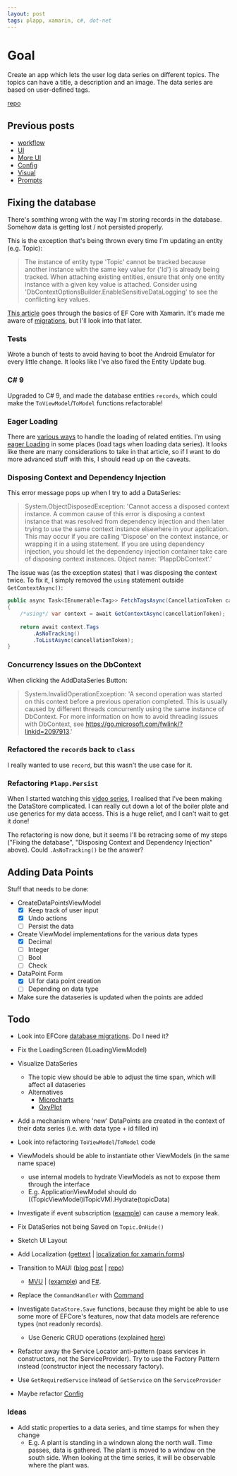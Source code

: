 ```yaml
---
layout: post
tags: plapp, xamarin, c#, dot-net
---
```


# Goal

Create an app which lets the user log data series on different topics. The topics can have a title, a description and an image. The data series are based on user-defined tags.

[repo](https://github.com/bjornarprytz/plapp)

## Previous posts

- [workflow](../_posts/2021-01-13-Plapp-Workflow.md)
- [UI](../_posts/2021-01-27-Writing-UI-in-C-sharp.md)
- [More UI](../_posts/2021-02-03-C-sharp-UI-Continued.md)
- [Config](../_posts/2021-02-10-Config-and-Dependency-Injection.md)
- [Visual](../_posts/2021-02-17-Visual-Design-and-Documentaries.md)
- [Prompts](../_posts/2021-02-24-Popups-and-Prompts.md)

## Fixing the database

There's somthing wrong with the way I'm storing records in the database. Somehow data is getting lost / not persisted properly.

This is the exception that's being thrown every time I'm updating an entity (e.g. Topic):

> The instance of entity type 'Topic' cannot be tracked because another instance with the same key value for {'Id'} is already being tracked. When attaching existing entities, ensure that only one entity instance with a given key value is attached. Consider using 'DbContextOptionsBuilder.EnableSensitiveDataLogging' to see the conflicting key values.

[This article](https://medium.com/@yostane/data-persistence-in-xamarin-using-entity-framework-core-e3a58bdee9d1) goes through the basics of EF Core with Xamarin. It's made me aware of [migrations](https://medium.com/@yostane/entity-framework-core-and-sqlite-database-migration-using-vs2017-macos-28812c64e7ef), but I'll look into that later.

### Tests

Wrote a bunch of tests to avoid having to boot the Android Emulator for every little change. It looks like I've also fixed the Entity Update bug.

### C# 9

Upgraded to C\# 9, and made the database entities `records`, which could make the `ToViewModel`/`ToModel` functions refactorable!

### Eager Loading

There are [various ways](https://docs.microsoft.com/en-us/ef/core/querying/related-data/) to handle the loading of related entities. I'm using [eager Loading](https://docs.microsoft.com/en-us/ef/core/querying/related-data/eager) in some places (load tags when loading data series). It looks like there are many considerations to take in that article, so if I want to do more advanced stuff with this, I should read up on the caveats.

### Disposing Context and Dependency Injection

This error message pops up when I try to add a DataSeries:

> System.ObjectDisposedException: 'Cannot access a disposed context instance. A common cause of this error is disposing a context instance that was resolved from dependency injection and then later trying to use the same context instance elsewhere in your application. This may occur if you are calling 'Dispose' on the context instance, or wrapping it in a using statement. If you are using dependency injection, you should let the dependency injection container take care of disposing context instances.
Object name: 'PlappDbContext'.'

The issue was (as the exception states) that I was disposing the context twice. To fix it, I simply removed the `using` statement outside `GetContextAsync()`:

```csharp
public async Task<IEnumerable<Tag>> FetchTagsAsync(CancellationToken cancellationToken = default)
{
    /*using*/ var context = await GetContextAsync(cancellationToken);
    
    return await context.Tags
        .AsNoTracking()
        .ToListAsync(cancellationToken);
}
```

### Concurrency Issues on the DbContext

When clicking the AddDataSeries Button:

> System.InvalidOperationException: 'A second operation was started on this context before a previous operation completed. This is usually caused by different threads concurrently using the same instance of DbContext. For more information on how to avoid threading issues with DbContext, see https://go.microsoft.com/fwlink/?linkid=2097913.'

### Refactored the `record`s back to `class`

I really wanted to use `record`, but this wasn't the use case for it.

### Refactoring `Plapp.Persist`

When I started watching this [video series](https://www.youtube.com/watch?v=7pkmqrrjAAQ&list=PLA8ZIAm2I03jSfo18F7Y65XusYzDusYu5&index=2), I realised that I've been making the DataStore complicated. I can really cut down a lot of the boiler plate and use generics for my data access. This is a huge relief, and I can't wait to get it done!

The refactoring is now done, but it seems I'll be retracing some of my steps ("Fixing the database", "Disposing Context and Dependency Injection" above). Could `.AsNoTracking()` be the answer?

## Adding Data Points

Stuff that needs to be done:

- CreateDataPointsViewModel
  - [x] Keep track of user input
  - [x] Undo actions
  - [ ] Persist the data
- Create ViewModel implementations for the various data types
  - [x] Decimal
  - [ ] Integer
  - [ ] Bool
  - [ ] Check
- DataPoint Form
  - [x] UI for data point creation
  - [ ] Depending on data type
- Make sure the dataseries is updated when the points are added

## Todo

- Look into EFCore [database migrations](https://docs.microsoft.com/en-us/ef/core/managing-schemas/migrations/?tabs=dotnet-core-cli). Do I need it?
- Fix the LoadingScreen (ILoadingViewModel)
- Visualize DataSeries
  - The topic view should be able to adjust the time span, which will affect all dataseries
  - Alternatives
    - [Microcharts](https://github.com/dotnet-ad/Microcharts)
    - [OxyPlot](https://github.com/oxyplot/oxyplot)
- Add a mechanism where 'new' DataPoints are created in the context of their data series (i.e. with data type + id filled in)
- Look into refactoring `ToViewModel`/`ToModel` code
- ViewModels should be able to instantiate other ViewModels (in the same name space)
  - use internal models to hydrate ViewModels as not to expose them through the interface
  - E.g. ApplicationViewModel should do ((TopicViewModel)iTopicVM).Hydrate(topicData)
- Investigate if event subscription ([example](https://github.com/bjornarprytz/Plapp/blob/master/Plapp.ViewModels/ViewModels/BaseTaskViewModel.cs)) can cause a memory leak.
- Fix DataSeries not being Saved on `Topic.OnHide()`
- Sketch UI Layout

- Add Localization ([gettext](https://www.gnu.org/software/gettext/) | [localization for xamarin.forms](https://developers.localizejs.com/docs/how-to-use-localize-to-translate-your-xamarin-mobile-application))
- Transition to MAUI ([blog post](https://devblogs.microsoft.com/dotnet/introducing-net-multi-platform-app-ui/) | [repo](https://www.google.com/search?client=firefox-b-d&q=github+maui))
  - [MVU](https://thomasbandt.com/model-view-update) | ([example](https://devblogs.microsoft.com/xamarin/fabulous-functional-app-development/)) and [F#](https://fsharp.org/learn/).
- Replace the `CommandHandler` with [Command](https://docs.microsoft.com/en-us/dotnet/api/xamarin.forms.command?view=xamarin-forms)
- Investigate `DataStore.Save` functions, because they might be able to use some more of EFCore's features, now that data models are reference types (not readonly records).
  - Use Generic CRUD operations (explained [here](https://www.youtube.com/watch?v=7pkmqrrjAAQ&list=PLA8ZIAm2I03jSfo18F7Y65XusYzDusYu5&index=2))
- Refactor away the Service Locator anti-pattern (pass services in constructors, not the ServiceProvider). Try to use the Factory Pattern instead (constructor inject the necessary factory).
- Use `GetRequiredService` instead of `GetService` on the `ServiceProvider`
- Maybe refactor [Config](https://andrewlock.net/how-to-use-the-ioptions-pattern-for-configuration-in-asp-net-core-rc2/)

### Ideas

- Add static properties to a data series, and time stamps for when they change
  - E.g. A plant is standing in a windown along the north wall. Time passes, data is gathered. The plant is moved to a window on the south side. When looking at the time series, it will be observable where the plant was.
